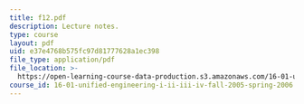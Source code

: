 ```yaml
---
title: f12.pdf
description: Lecture notes.
type: course
layout: pdf
uid: e37e4768b575fc97d81777628a1ec398
file_type: application/pdf
file_location: >-
  https://open-learning-course-data-production.s3.amazonaws.com/16-01-unified-engineering-i-ii-iii-iv-fall-2005-spring-2006/e37e4768b575fc97d81777628a1ec398_f12.pdf
course_id: 16-01-unified-engineering-i-ii-iii-iv-fall-2005-spring-2006
---
```

